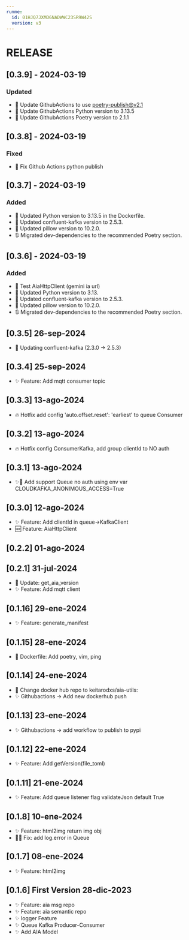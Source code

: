 ```yaml
---
runme:
  id: 01HJQ7JXMD6NADWWC23SR9W42S
  version: v3
---
```


# RELEASE

## [0.3.9] - 2024-03-19
### Updated
- 🔄 Update GithubActions to use poetry-publish@v2.1
- 🔄 Update GithubActions Python version to 3.13.5
- 🔄 Update GithubActions Poetry version to 2.1.1

## [0.3.8] - 2024-03-19
### Fixed
- 🐞 Fix Github Actions python publish

## [0.3.7] - 2024-03-19
### Added
- 🔄 Updated Python version to 3.13.5 in the Dockerfile.
- 🔄 Updated confluent-kafka version to 2.5.3.
- 🔄 Updated pillow version to 10.2.0.
- 🔃 Migrated dev-dependencies to the recommended Poetry section.

## [0.3.6] - 2024-03-19
### Added
- 🧪 Test AiaHttpClient (gemini ia url)
- 🔄 Updated Python version to 3.13.
- 🔄 Updated confluent-kafka version to 2.5.3.
- 🔄 Updated pillow version to 10.2.0.
- 🔃 Migrated dev-dependencies to the recommended Poetry section.

## [0.3.5] 26-sep-2024

- 🔄 Updating confluent-kafka (2.3.0 -> 2.5.3)

## [0.3.4] 25-sep-2024

- ✨ Feature: Add mqtt consumer topic

## [0.3.3] 13-ago-2024

- 🔥 Hotfix add config 'auto.offset.reset': 'earliest' to queue Consumer

## [0.3.2] 13-ago-2024

- 🔥 Hotfix config ConsumerKafka, add group clientId to NO auth

## [0.3.1] 13-ago-2024

- ✨🔧 Add support Queue no auth using env var CLOUDKAFKA_ANONIMOUS_ACCESS=True

## [0.3.0] 12-ago-2024

- ✨ Feature: Add clientId in queue->KafkaClient
- 🆕 Feature: AiaHttpClient

## [0.2.2] 01-ago-2024

## [0.2.1] 31-jul-2024

- 🔄 Update: get_aia_version
- ✨ Feature: Add mqtt client

## [0.1.16] 29-ene-2024

- ✨ Feature: generate_manifest

## [0.1.15] 28-ene-2024

- 🔄 Dockerfile: Add poetry, vim, ping

## [0.1.14] 24-ene-2024

- 🔧 Change docker hub repo to keitarodxs/aia-utils:<tag>
- ✨ Githubactions -> Add new dockerhub push

## [0.1.13] 23-ene-2024

- ✨ Githubactions -> add workflow to publish to pypi

## [0.1.12] 22-ene-2024

- ✨ Feature: Add getVersion(file_toml)

## [0.1.11] 21-ene-2024

- ✨ Feature: Add queue listener flag validateJson default True

## [0.1.8] 10-ene-2024

- ✨ Feature: html2img return img obj
- 🐛🔧 Fix: add log.error in Queue

## [0.1.7] 08-ene-2024

- ✨ Feature: html2img

## [0.1.6] First Version 28-dic-2023

- ✨ Feature: aia msg repo
- ✨ Feature: aia semantic repo
- ✨ logger Feature
- ✨ Queue Kafka Producer-Consumer
- ✨ Add AIA Model


